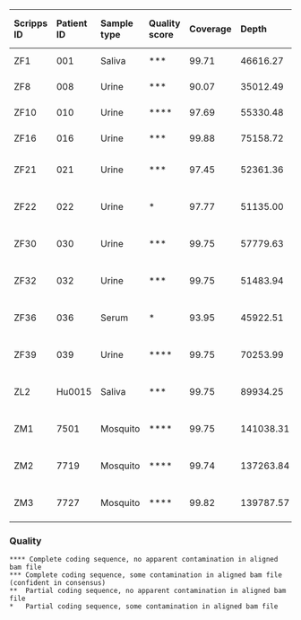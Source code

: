| Scripps ID | Patient ID | Sample type | Quality score | Coverage |     Depth |      Onset | Collection | Days post onset | Local or travel | Location of infection      | GE/ul RNA | GE/mL sample | Sequencing status | Consensus name                              | Merged Bam File                 |
| :---       |       :--- | :---        | :---          |     :--- |      :--- |       :--- |       :--- |            :--- | :---            | :---                       |      :--- |         :--- | :---              | :---                                        | :---                            |
| ZF1        |        001 | Saliva      | ***           |    99.71 |  46616.27 | 2016.03.18 | 2016.03.22 |               4 | Travel          | Martinique                 |        11 |      3.3E+03 | coding-complete   | ZF1_01Sa_XX-2016-03-22-usa_ex_martinique    | ZF1.c1.SA.l1.l3.l4.r1           |
| ZF8        |        008 | Urine       | ***           |    90.07 |  35012.49 | 2016.06.15 | 2016.06.21 |               6 | Travel          | Puerto Rico                |         4 |      1.1E+03 | coding-complete   | ZF8_08U_XX-2016-06-21-usa_ex_puerto_rico    | ZF8.c1.UR.a1.l1.l2.r1           |
| ZF10       |        010 | Urine       | ****          |    97.69 |  55330.48 | 2016.06.17 | 2016.06.22 |               5 | Local?          | Cuba                       |       213 |      6.1E+04 | coding-complete   | ZF10_10U_KX842499- 2016-06-22-usa_ex_cuba   | ZF10.c1.UR.a1.l1.r1             |
| ZF16       |        016 | Urine       | ***           |    99.88 |  75158.72 | 2016.06.28 | 2016.07.03 |               5 | Travel          | Puerto Rico                |        14 |      4.0E+03 | coding-complete   | ZF16_16U_XX-2016-07-03-usa_ex_puerto_rico   | ZF16.c1.UR.a1.l1.l2.l3.l4.l5.r1 |
| ZF21       |        021 | Urine       | ***           |    97.45 |  52361.36 | 2016.07.09 | 2016.07.19 |              10 | Local           | "Dade County, Florida"     |        50 |      1.4E+04 | coding-complete   | ZF21_21U_XX-2016-07-19-usa                  | ZF21.c1.UR.l1.l2.l3.r1          |
| ZF22       |        022 | Urine       | *             |    97.77 |  51135.00 | 2016.07.16 | 2016.07.16 |               6 | Local           | "Dade County, Florida"     |        11 |      3.0E+03 | small gap         | ZF22_22U_XX-2016-07-16-usa                  | ZF22.c1.UR.l1.l2.l3.r1          |
| ZF30       |        030 | Urine       | ***           |    99.75 |  57779.63 | 2016.07.31 | 2016.08.02 |               2 | Local           | "Dade County, Florida"     |        36 |      1.0E+04 | coding-complete   | ZF30_30U_XX-2016-08-02-usa                  | ZF30.c1.UR.l1.l2.l3.r1          |
| ZF32       |        032 | Urine       | ***           |    99.75 |  51483.94 | 2016.07.29 | 2016.08.05 |               7 | Local           | "Dade County, Florida"     |        75 |      2.1E+04 | coding-complete   | ZF32_32U_XX-2016-08-05-usa                  | ZF32.c1.UR.l1.l2.l3.r1          |
| ZF36       |        036 | Serum       | *             |    93.95 |  45922.51 | 2016.08.03 | 2016.08.04 |               1 | Local           | "Dade County, Florida"     |        11 |      3.2E+03 | small gap         | ZF36_36S_XX-2016-08-04-usa                  | ZF36.c1.SR.l1.l2.l3.l4.r1       |
| ZF39       |        039 | Urine       | ****          |    99.75 |  70253.99 | 2016.08.12 | 2016.08.17 |               5 | Local           | "Pinellas County, Florida" |      1276 |      3.6E+05 | coding-complete   | ZF39_39U_XX-2016-08-17-usa                  | ZF39.c1.UR.l1.l2.l3.r1          |
| ZL2        |     Hu0015 | Saliva      | ***           |    99.75 |  89934.25 | 2016.08.19 | 2016.08.24 |               5 | Local           | "Dade County, Florida"     |        38 |     21610.23 | coding-complete   | ZL2_Hu0015_KX832731-2016-08-22-usa          | ZL2.c1.SA.a1.l1.l2.r1           |
| ZM1        |       7501 | Mosquito    | ****          |    99.75 | 141038.31 |            | 2016.08.22 |                 | Local           | "Dade County, Florida"     |      4563 |      9.1E+06 | coding-complete   | Ae-aegypti_ZM1_7501_KX838904-2016-08-22-usa | ZM1.c1.MO.a1.l1.l2.r1           |
| ZM2        |       7719 | Mosquito    | ****          |    99.74 | 137263.84 |            | 2016.08.23 |                 | Local           | "Dade County, Florida"     |       279 |      5.6E+05 | coding-complete   | Ae-aegypti_ZM2_7719_KX838905-2016-08-23-usa | ZM2.c1.MO.a1.l1.l2.r1           |
| ZM3        |       7727 | Mosquito    | ****          |    99.82 | 139787.57 |            | 2016.08.23 |                 | Local           | "Dade County, Florida"     |     22549 |      4.5E+07 | coding-complete   | Ae-aegypti_ZM3_7727_KX838906-2016-08-23-usa | ZM3.c1.MO.a1.l1.l2.r1           |

### Quality
```
**** Complete coding sequence, no apparent contamination in aligned bam file
***	Complete coding sequence, some contamination in aligned bam file (confident in consensus)
**	Partial coding sequence, no apparent contamination in aligned bam file
*	Partial coding sequence, some contamination in aligned bam file
```
